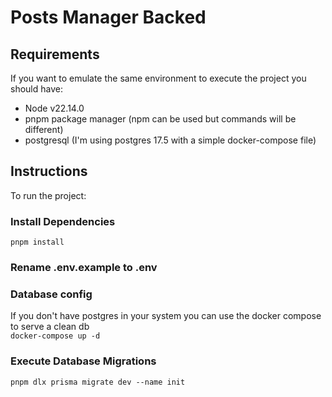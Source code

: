 # Posts Manager Backed  

## Requirements  
If you want to emulate the same environment to execute the project you should have:  
- Node v22.14.0  
- pnpm package manager (npm can be used but commands will be different)  
- postgresql (I'm using postgres 17.5 with a simple docker-compose file)

## Instructions  
To run the project:  

### Install Dependencies  
`pnpm install`  

### Rename .env.example to .env  

### Database config  
If you don't have postgres in your system you can use the docker compose to serve a clean db  
`docker-compose up -d `

### Execute Database Migrations
`pnpm dlx prisma migrate dev --name init`